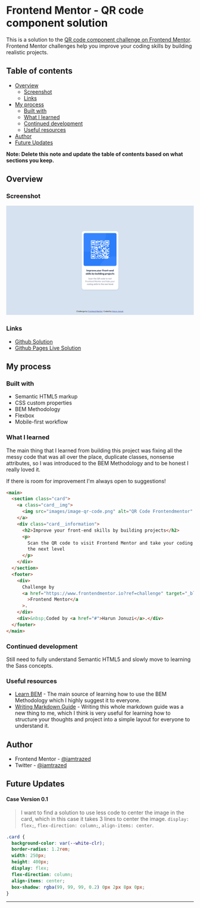 # Frontend Mentor - QR code component solution

This is a solution to the [QR code component challenge on Frontend Mentor](https://www.frontendmentor.io/challenges/qr-code-component-iux_sIO_H). Frontend Mentor challenges help you improve your coding skills by building realistic projects.

## Table of contents

- [Overview](#overview)
  - [Screenshot](#screenshot)
  - [Links](#links)
- [My process](#my-process)
  - [Built with](#built-with)
  - [What I learned](#what-i-learned)
  - [Continued development](#continued-development)
  - [Useful resources](#useful-resources)
- [Author](#author)
- [Future Updates](#future-updates)

**Note: Delete this note and update the table of contents based on what sections you keep.**

## Overview

### Screenshot

![](/images/screenshot.png)

### Links

- [Github Solution](https://github.com/iamtrazed/QR-Code-Component "Github Solution")
- [Github Pages Live Solution](https://harunjonuzi.github.io/FeM-qr-code-component/ "Github Pages Live Solution")

## My process

### Built with

- Semantic HTML5 markup
- CSS custom properties
- BEM Methodology
- Flexbox
- Mobile-first workflow

### What I learned

The main thing that I learned from building this project was fixing all the messy
code that was all over the place, duplicate classes, nonsense attributes, so I was introduced to the BEM Methodology and to be honest I really loved it.

If there is room for improvement I'm always open to suggestions!

```html
<main>
  <section class="card">
    <a class="card__img">
      <img src="images/image-qr-code.png" alt="QR Code Frontendmentor" />
    </a>
    <div class="card__information">
      <h2>Improve your front-end skills by building projects</h2>
      <p>
        Scan the QR code to visit Frontend Mentor and take your coding skills to
        the next level
      </p>
    </div>
  </section>
  <footer>
    <div>
      Challenge by
      <a href="https://www.frontendmentor.io?ref=challenge" target="_blank"
        >Frontend Mentor</a
      >.
    </div>
    <div>&nbsp;Coded by <a href="#">Harun Jonuzi</a>.</div>
  </footer>
</main>
```

### Continued development

Still need to fully understand Semantic HTML5 and slowly move to learning the Sass concepts.

### Useful resources

- [Learn BEM](https://en.bem.info/methodology/) - The main source of learning how to use the BEM Methodology which I highly suggest it to everyone.
- [Writing Markdown Guide](https://www.markdownguide.org/getting-started/) - Writing this whole markdown guide was a new thing to me, which I think is very useful for learning how to structure your thoughts and project into a simple layout for everyone to understand it.

## Author

- Frontend Mentor - [@iamtrazed](https://www.frontendmentor.io/profile/harunjonuzi)
- Twitter - [@iamtrazed](https://www.twitter.com/harunjonuzi)

## Future Updates

#### Case Version 0.1

> I want to find a solution to use less code to center the image in the card, which in this case it takes 3 lines to center the image. `display: flex;`, `flex-direction: column;`, `align-items: center`.

```css
.card {
  background-color: var(--white-clr);
  border-radius: 1.2rem;
  width: 250px;
  height: 400px;
  display: flex;
  flex-direction: column;
  align-items: center;
  box-shadow: rgba(99, 99, 99, 0.2) 0px 2px 8px 0px;
}
```

---
